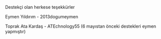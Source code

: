 Destekçi olan herkese teşekkürler

Eymen Yıldırım - 2013dogumeymen

Toprak Ata Kardaş - ATEchnology55 (6 mayıstan önceki destekleri eymen yapmıştır)
